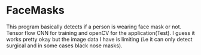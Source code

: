 # FaceMasks
This program basically detects if a person is wearing face mask or not. Tensor flow CNN for training and openCV for the application(Test). I guess it works pretty okay but the image data I have is limiting (i.e it can only detect surgical and in some cases black nose masks).

